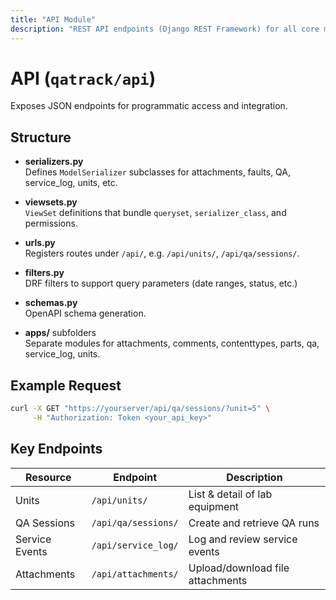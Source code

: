 ```yaml
---
title: "API Module"
description: "REST API endpoints (Django REST Framework) for all core models."
---
```


# API (`qatrack/api`)

Exposes JSON endpoints for programmatic access and integration.

## Structure

- **serializers.py**  
  Defines `ModelSerializer` subclasses for attachments, faults, QA, service_log, units, etc.

- **viewsets.py**  
  `ViewSet` definitions that bundle `queryset`, `serializer_class`, and permissions.

- **urls.py**  
  Registers routes under `/api/`, e.g. `/api/units/`, `/api/qa/sessions/`.

- **filters.py**  
  DRF filters to support query parameters (date ranges, status, etc.)

- **schemas.py**  
  OpenAPI schema generation.

- **apps/** subfolders  
  Separate modules for attachments, comments, contenttypes, parts, qa, service_log, units.

## Example Request

```bash
curl -X GET "https://yourserver/api/qa/sessions/?unit=5" \
     -H "Authorization: Token <your_api_key>"
```

## Key Endpoints

| Resource                 | Endpoint                        | Description                        |
|--------------------------|---------------------------------|------------------------------------|
| Units                    | `/api/units/`                   | List & detail of lab equipment     |
| QA Sessions              | `/api/qa/sessions/`             | Create and retrieve QA runs        |
| Service Events           | `/api/service_log/`             | Log and review service events      |
| Attachments              | `/api/attachments/`             | Upload/download file attachments   |